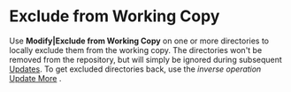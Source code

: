 # Exclude from Working Copy

Use **Modify\|Exclude from Working Copy** on one or more directories to
locally exclude them from the working copy. The directories won't be
removed from the repository, but will simply be ignored during
subsequent [Updates](Update.md#Update-commands.update). To
get excluded directories back, use the *inverse operation* [Update More](Update-More.md#UpdateMore-commands.update-more) .
